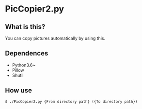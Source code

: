 # PicCopier2.py

## What is this?
You can copy pictures automatically by using this.

## Dependences
- Python3.6~
- Pillow
- Shutil

## How use
`$ ./PicCopier2.py {From directory path} ({To directory path})`
